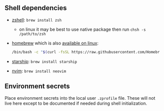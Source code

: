 ## Shell dependencies

- [zshell](https://www.zsh.org/): `brew install zsh`
  - on linux it may be best to use native package then run `chsh -s /path/to/zsh`
- [homebrew](https://docs.brew.sh/) which is also [available on linux](https://docs.brew.sh/Homebrew-on-Linux):

  ```zsh
  /bin/bash -c "$(curl -fsSL https://raw.githubusercontent.com/Homebrew/install/HEAD/install.sh)"
  ```

- [starship](https://starship.rs/): `brew install starship`
- [nvim](https://neovim.io/): `brew install neovim`

## Environment secrets

Place environment secrets into the local user `.zprofile` file. These will not
live here except to be documented if needed during shell initialization.
